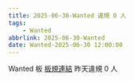 ```yaml
---
title: 2025-06-30-Wanted 違規 0 人
tags:
    - Wanted
abbrlink: 2025-06-30-Wanted
date: Wanted-2025-06-30 12:00:00
---
```

Wanted 板 [板規連結](https://www.ptt.cc/bbs/Wanted/M.1608829773.A.D3B.html)
昨天違規 0 人
